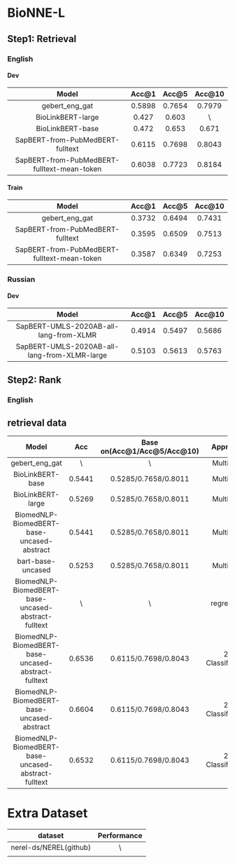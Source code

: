 # BioNNE-L

## Step1: Retrieval

### English

#### Dev

|                    Model                    | Acc@1  | Acc@5  | Acc@10 |
| :-----------------------------------------: | :----: | :----: | :----: |
|               gebert_eng_gat                | 0.5898 | 0.7654 | 0.7979 |
|              BioLinkBERT-large              | 0.427  | 0.603  |   \    |
|              BioLinkBERT-base               | 0.472  | 0.653  | 0.671  |
|      SapBERT-from-PubMedBERT-fulltext       | 0.6115 | 0.7698 | 0.8043 |
| SapBERT-from-PubMedBERT-fulltext-mean-token | 0.6038 | 0.7723 | 0.8184 |


#### Train
|                    Model                    | Acc@1  | Acc@5  | Acc@10 |
| :-----------------------------------------: | :----: | :----: | :----: |
|               gebert_eng_gat                | 0.3732 | 0.6494 | 0.7431 |
|      SapBERT-from-PubMedBERT-fulltext       | 0.3595 | 0.6509 | 0.7513 |
| SapBERT-from-PubMedBERT-fulltext-mean-token | 0.3587 | 0.6349 | 0.7253 |


### Russian

#### Dev
|                    Model                     | Acc@1  | Acc@5  | Acc@10 |
| :------------------------------------------: | :----: | :----: | :----: |
|    SapBERT-UMLS-2020AB-all-lang-from-XLMR    | 0.4914 | 0.5497 | 0.5686 |
| SapBERT-UMLS-2020AB-all-lang-from-XLMR-large | 0.5103 | 0.5613 | 0.5763 |



## Step2: Rank

### English

## retrieval data

|                        Model                        |  Acc   | Base on(Acc@1/Acc@5/Acc@10) |     Approach     |              P.S.               |
| :-------------------------------------------------: | :----: | :-------------------------: | :--------------: | :-----------------------------: |
|                   gebert_eng_gat                    |   \    |              \              |    Multilabel    |                \                |
|                  BioLinkBERT-base                   | 0.5441 |    0.5285/0.7658/0.8011     |    Multilabel    |                \                |
|                  BioLinkBERT-large                  | 0.5269 |    0.5285/0.7658/0.8011     |    Multilabel    |                \                |
|     BiomedNLP-BiomedBERT-base-uncased-abstract      | 0.5441 |    0.5285/0.7658/0.8011     |    Multilabel    |                \                |
|                  bart-base-uncased                  | 0.5253 |    0.5285/0.7658/0.8011     |    Multilabel    |                \                |
| BiomedNLP-BiomedBERT-base-uncased-abstract-fulltext |   \    |              \              |    regression    |                \                |
| BiomedNLP-BiomedBERT-base-uncased-abstract-fulltext | 0.6536 |    0.6115/0.7698/0.8043     | 2-Classification | data: NEREL, retrieval_topk: 5  |
|     BiomedNLP-BiomedBERT-base-uncased-abstract      | 0.6604 |    0.6115/0.7698/0.8043     | 2-Classification | data: NEREL, retrieval_topk: 5  |
| BiomedNLP-BiomedBERT-base-uncased-abstract-fulltext | 0.6532 |    0.6115/0.7698/0.8043     | 2-Classification | data: NEREL, retrieval_topk: 10 |



# Extra Dataset
|        dataset         | Performance |
| :--------------------: | :---------: |
| nerel-ds/NEREL(github) |      \      |
|                        |             |